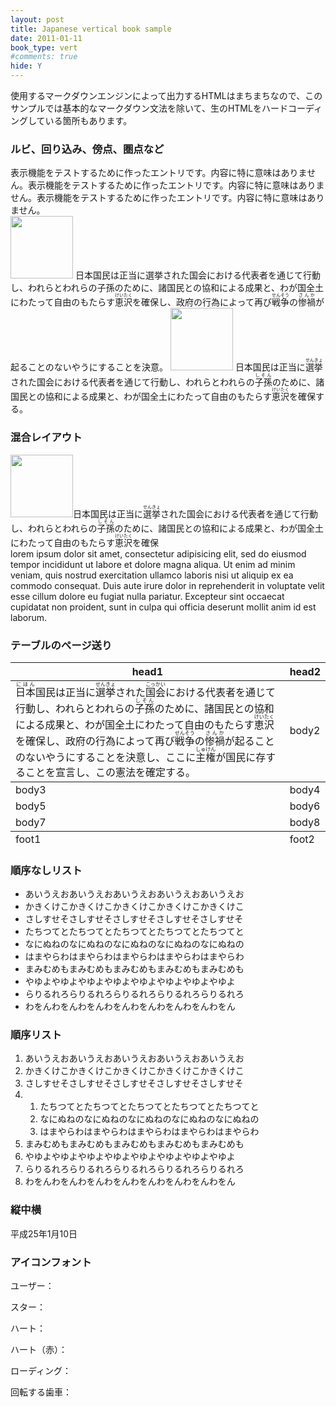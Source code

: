 ```yaml
---
layout: post
title: Japanese vertical book sample
date: 2011-01-11
book_type: vert
#comments: true
hide: Y
---
```


<div class="gap-after">使用するマークダウンエンジンによって出力するHTMLはまちまちなので、このサンプルでは基本的なマークダウン文法を除いて、生のHTMLをハードコーディングしている箇所もあります。</div>

### ルビ、回り込み、傍点、圏点など


<div class="drop-caps">表示機能をテストするために作ったエントリです。内容に特に意味はありません。表示機能をテストするために作ったエントリです。内容に特に意味はありません。表示機能をテストするために作ったエントリです。内容に特に意味はありません。</div>

<img src="{{site.baseurl}}/assets/tb-brand.png" width="100" height="100" class="float-start disp-block gap-end">
日本国民は正当に選挙された国会における代表者を通じて行動し、われらとわれらの子孫のために、諸国民との協和による成果と、わが国全土にわたって自由のもたらす<ruby><rb>恵沢</rb><rt>けいたく</rt></ruby>を確保し、政府の行為によって再び<ruby><rb>戦争</rb><rt>せんそう</rt></ruby>の<ruby><rb>惨禍</rb><rt>さんか</rt></ruby>が起ることのないやうにすることを決意。

<img src="{{site.baseurl}}/assets/tb-brand.png" width='100' height='100' class="disp-block float-end">
日本国民は正当に<ruby>選挙<rt>せんきょ</rt></ruby>された国会における代表者を通じて行動し、<span class='empha-sesame-filled'>われら</span>と<span class='empha-double-circle-filled'>われら</span>の<ruby><rb>子孫</rb><rt>しそん</rt></ruby>のために、諸国民との協和による成果と、わが国全土にわたって自由のもたらす<ruby><rb>恵沢</rb><rt>けいたく</rt></ruby>を確保する。

<h3 class="break-before">混合レイアウト</h3>

<div><img src="http://www.gravatar.com/avatar/cc261502060d214e7c482da86be35de3?s=128&d=identicon" width='100' height='100' class="float-start gap-end disp-block">日本国民は正当に<ruby>選挙<rt>せんきょ</rt></ruby>された国会における代表者を通じて行動し、われらとわれらの<ruby><rb>子孫</rb><rt>しそん</rt></ruby>のために、諸国民との協和による成果と、わが国全土にわたって自由のもたらす<ruby><rb>恵沢</rb><rt>けいたく</rt></ruby>を確保</div>

<div class="flow-flip gap-after">lorem ipsum dolor sit amet, consectetur adipisicing elit, sed do eiusmod tempor incididunt ut labore et dolore magna aliqua. Ut enim ad minim veniam, quis nostrud exercitation ullamco laboris nisi ut aliquip ex ea commodo consequat. Duis aute irure dolor in reprehenderit in voluptate velit esse cillum dolore eu fugiat nulla pariatur. Excepteur sint occaecat cupidatat non proident, sunt in culpa qui officia deserunt mollit anim id est laborum.</div>

### テーブルのページ送り

<table class="gap-after">
  <thead>
    <tr><th>head1</th><th>head2</th></tr>
  </thead>
  <tbody>
    <tr><td><ruby>日本<rt>にほん</rt></ruby>国民は正当に<span class="xx-large"><ruby>選挙<rt>せんきょ</rt></ruby></span>された<ruby>国会<rt>こっかい</rt></ruby>における代表者を通じて行動し、われらとわれらの<ruby><rb>子孫</rb><rt>しそん</rt></ruby>のために、諸国民との協和による成果と、わが国全土にわたって自由のもたらす<ruby><rb>恵沢</rb><rt>けいたく</rt></ruby>を確保し、政府の行為によって再び<ruby><rb>戦争</rb><rt>せんそう</rt></ruby>の<ruby><rb>惨禍</rb><rt>さんか</rt></ruby>が起ることのないやうにすることを決意し、ここに<ruby><rb>主権</rb><rt>しゅけん</rt></ruby>が国民に存することを宣言し、この憲法を確定する。</td><td>body2</td></tr>
  </tbody>
  <tr><td>body3</td><td>body4</td></tr>
  <tr><td>body5</td><td>body6</td></tr>
  <tr><td>body7</td><td>body8</td></tr>
  <tfoot>
    <tr><td>foot1</td><td>foot2</td></tr>
  </tfoot>
</table>

### 順序なしリスト
<ul class="gap-after">
<li>あいうえおあいうえおあいうえおあいうえおあいうえお</li>
<li>かきくけこかきくけこかきくけこかきくけこかきくけこ</li>
<li>さしすせそさしすせそさしすせそさしすせそさしすせそ</li>
<li>たちつてとたちつてとたちつてとたちつてとたちつてと</li>
<li>なにぬねのなにぬねのなにぬねのなにぬねのなにぬねの</li>
<li>はまやらわはまやらわはまやらわはまやらわはまやらわ</li>
<li>まみむめもまみむめもまみむめもまみむめもまみむめも</li>
<li>やゆよやゆよやゆよやゆよやゆよやゆよやゆよやゆよ</li>
<li>らりるれろらりるれろらりるれろらりるれろらりるれろ</li>
<li>わをんわをんわをんわをんわをんわをんわをんわをん</li>
</ul>

### 順序リスト
<ol class="gap-after">
<li>あいうえおあいうえおあいうえおあいうえおあいうえお</li>
<li>かきくけこかきくけこかきくけこかきくけこかきくけこ</li>
<li>さしすせそさしすせそさしすせそさしすせそさしすせそ</li>
<li><ol class='lst-lower-alpha'>
<li>たちつてとたちつてとたちつてとたちつてとたちつてと</li>
<li>なにぬねのなにぬねのなにぬねのなにぬねのなにぬねの</li>
<li>はまやらわはまやらわはまやらわはまやらわはまやらわ</li>
</ol></li>
<li>まみむめもまみむめもまみむめもまみむめもまみむめも</li>
<li>やゆよやゆよやゆよやゆよやゆよやゆよやゆよやゆよ</li>
<li>らりるれろらりるれろらりるれろらりるれろらりるれろ</li>
<li>わをんわをんわをんわをんわをんわをんわをんわをん</li>
</ol>

### 縦中横

<div class="gap-after">平成<span class='tcy'>25</span>年<span class='tcy'>1</span>月<span class='tcy'>10</span>日</div>

### アイコンフォント

ユーザー：<fa name="user">

スター：<fa name="star">

ハート：<fa name="heart">

ハート（赤）：<fa name="heart" style="color:red">

ローディング：<fa name="spin spinner">

回転する歯車：<fa name="spin cog">













